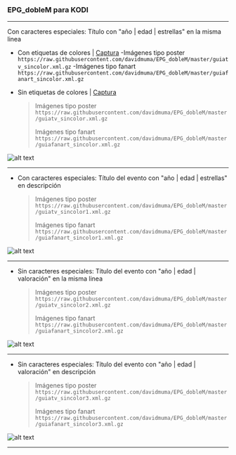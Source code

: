 ### EPG_dobleM para KODI
***
Con caracteres especiales: Título con "año | edad | estrellas" en la misma linea
- Con etiquetas de colores | [Captura](https://raw.githubusercontent.com/davidmuma/Canales_dobleM/master/Varios/EPG/KODIC.jpg)
  -Imágenes tipo poster `https://raw.githubusercontent.com/davidmuma/EPG_dobleM/master/guiatv_sincolor.xml.gz` 
  -Imágenes tipo fanart `https://raw.githubusercontent.com/davidmuma/EPG_dobleM/master/guiafanart_sincolor.xml.gz`
  
- Sin etiquetas de colores | [Captura](https://raw.githubusercontent.com/davidmuma/Canales_dobleM/master/Varios/EPG/KODI.jpg)
   > Imágenes tipo poster `https://raw.githubusercontent.com/davidmuma/EPG_dobleM/master/guiatv_sincolor.xml.gz`
  > 
  > Imágenes tipo fanart `https://raw.githubusercontent.com/davidmuma/EPG_dobleM/master/guiafanart_sincolor.xml.gz`
  > 
![alt text](https://raw.githubusercontent.com/davidmuma/Canales_dobleM/master/Varios/EPG/PVRLive.jpg)
***
- Con caracteres especiales: Título del evento con "año | edad | estrellas" en descripción

  > Imágenes tipo poster `https://raw.githubusercontent.com/davidmuma/EPG_dobleM/master/guiatv_sincolor1.xml.gz`
  > 
  > Imágenes tipo fanart `https://raw.githubusercontent.com/davidmuma/EPG_dobleM/master/guiafanart_sincolor1.xml.gz`
  > 
![alt text](https://raw.githubusercontent.com/davidmuma/Canales_dobleM/master/Varios/EPG/PVRLive1.jpg)
***
- Sin caracteres especiales: Título del evento con "año | edad | valoración" en la misma linea

  > Imágenes tipo poster `https://raw.githubusercontent.com/davidmuma/EPG_dobleM/master/guiatv_sincolor2.xml.gz`
  > 
  > Imágenes tipo fanart `https://raw.githubusercontent.com/davidmuma/EPG_dobleM/master/guiafanart_sincolor2.xml.gz`
  > 
![alt text](https://raw.githubusercontent.com/davidmuma/Canales_dobleM/master/Varios/EPG/PVRLive2.jpg)
***
- Sin caracteres especiales: Título del evento con "año | edad | valoración" en descripción

  > Imágenes tipo poster `https://raw.githubusercontent.com/davidmuma/EPG_dobleM/master/guiatv_sincolor3.xml.gz`
  > 
  > Imágenes tipo fanart `https://raw.githubusercontent.com/davidmuma/EPG_dobleM/master/guiafanart_sincolor3.xml.gz`
  > 
![alt text](https://raw.githubusercontent.com/davidmuma/Canales_dobleM/master/Varios/EPG/PVRLive3.jpg)
***

